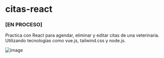 # citas-react

### [EN PROCESO]
Practica con React para agendar, eliminar y editar citas de una veterinaria. Utilizando tecnologías como vue.js, tailwind.css y node.js.

![image](https://user-images.githubusercontent.com/45528951/162600566-fe72b4f3-0051-4ae7-bf62-888fc4e597f0.png)
